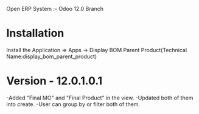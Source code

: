 Open ERP System :- Odoo 12.0 Branch 

Installation 
============
Install the Application => Apps -> Display BOM Parent Product(Technical Name:display_bom_parent_product)


Version - 12.0.1.0.1
====================
-Added "Final MO" and "Final Product" in the view.
-Updated both of them into create.
-User can group by or filter both of them.